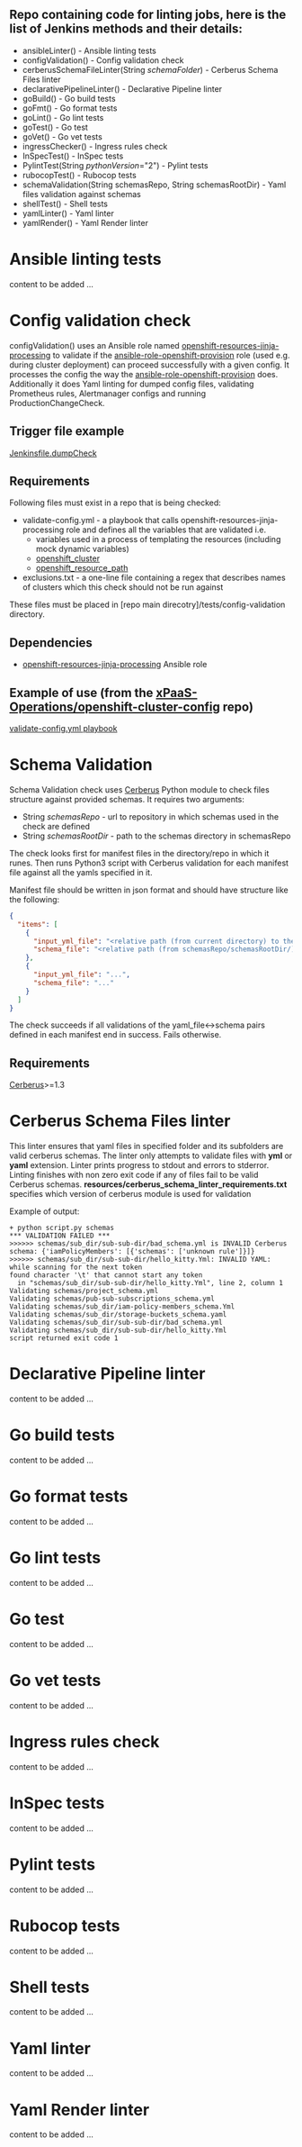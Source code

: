 Repo containing code for linting jobs, here is the list of Jenkins methods and their details:
------------

- ansibleLinter()             - Ansible linting tests
- configValidation()          - Config validation check
- cerberusSchemaFileLinter(String _schemaFolder_) - Cerberus Schema Files linter
- declarativePipelineLinter() - Declarative Pipeline linter
- goBuild()                   - Go build tests
- goFmt()                     - Go format tests
- goLint()                    - Go lint tests
- goTest()                    - Go test
- goVet()                     - Go vet tests
- ingressChecker()            - Ingress rules check
- InSpecTest()                - InSpec tests
- PylintTest(String _pythonVersion_="2") - Pylint tests
- rubocopTest()               - Rubocop tests
- schemaValidation(String schemasRepo, String schemasRootDir) - Yaml files validation against schemas
- shellTest()                 - Shell tests
- yamlLinter()                - Yaml linter
- yamlRender()                - Yaml Render linter

Ansible linting tests
=========
content to be added ...

Config validation check
=========


configValidation() uses an Ansible role named [openshift-resources-jinja-processing](https://github.doms.com/Ansible/openshift-resources-jinja-processing) to validate if the [ansible-role-openshift-provision](https://github.com/domsTechnology/ansible-role-openshift-provision) role (used e.g. during cluster deployment) can proceed successfully with a given config. It processes the config the way the [ansible-role-openshift-provision](https://github.com/domsTechnology/ansible-role-openshift-provision) does. Additionally it does Yaml linting for dumped config files, validating Prometheus rules, Alertmanager configs and running ProductionChangeCheck.

Trigger file example
------------
[Jenkinsfile.dumpCheck](https://github.doms.com/xPaaS-Operations/openshift-cluster-config/blob/master/Jenkinsfile.dumpCheck)

Requirements
------------

Following files must exist in a repo that is being checked:
- validate-config.yml - a playbook that calls openshift-resources-jinja-processing role and defines all the variables that are validated i.e.
    - variables used in a process of templating the resources (including mock dynamic variables)
    - [openshift_cluster](https://github.com/domsTechnology/ansible-role-openshift-provision/#openshift_clusters)
    - [openshift_resource_path](https://github.com/domsTechnology/ansible-role-openshift-provision/#role-variables)
- exclusions.txt - a one-line file containing a regex that describes names of clusters which this check should not be run against

These files must be placed in [repo main direcotry]/tests/config-validation directory.

Dependencies
------------

- [openshift-resources-jinja-processing](https://github.doms.com/Ansible/openshift-resources-jinja-processing) Ansible role

Example of use (from the [xPaaS-Operations/openshift-cluster-config](https://github.doms.com/xPaaS-Operations/openshift-cluster-config) repo)
------------

[validate-config.yml playbook](https://github.doms.com/xPaaS-Operations/openshift-cluster-config/blob/master/tests/config-validation/validate-config.yml)

Schema Validation
=========
Schema Validation check uses [Cerberus](https://pypi.org/project/Cerberus/) Python module to check files structure against provided schemas. It requires two arguments:
- String _schemasRepo_ - url to repository in which schemas used in the check are defined
- String _schemasRootDir_ - path to the schemas directory in schemasRepo

The check looks first for manifest files in the directory/repo in which it runes. Then runs Python3 script with Cerberus validation for each manifest file against all the yamls specified in it.

Manifest file should be written in json format and should have structure like the following:

```json
{
  "items": [
    {
      "input_yml_file": "<relative path (from current directory) to the yml file to check>",
      "schema_file": "<relative path (from schemasRepo/schemasRootDir/) to a corresponding schema file>"
    },
    {
      "input_yml_file": "...",
      "schema_file": "..."
    }
  ]
}
```

The check succeeds if all validations of the yaml_file<->schema pairs defined in each manifest end in success. Fails otherwise.

Requirements
------------
[Cerberus](https://pypi.org/project/Cerberus/)>=1.3


Cerberus Schema Files linter
=========
This linter ensures that yaml files in specified folder and its subfolders are valid cerberus schemas. The linter only attempts to validate files with **yml** or **yaml** extension. Linter prints progress to stdout and errors to stderror. Linting finishes with non zero exit code if any of files fail to be valid Cerberus schemas.
**resources/cerberus_schema_linter_requirements.txt** specifies which version of cerberus module is used for validation



Example of output:
```
+ python script.py schemas
*** VALIDATION FAILED ***
>>>>>> schemas/sub_dir/sub-sub-dir/bad_schema.yml is INVALID Cerberus schema: {'iamPolicyMembers': [{'schemas': ['unknown rule']}]}
>>>>>> schemas/sub_dir/sub-sub-dir/hello_kitty.Yml: INVALID YAML: while scanning for the next token
found character '\t' that cannot start any token
  in "schemas/sub_dir/sub-sub-dir/hello_kitty.Yml", line 2, column 1
Validating schemas/project_schema.yml
Validating schemas/pub-sub-subscriptions_schema.yml
Validating schemas/sub_dir/iam-policy-members_schema.Yml
Validating schemas/sub_dir/storage-buckets_schema.yaml
Validating schemas/sub_dir/sub-sub-dir/bad_schema.yml
Validating schemas/sub_dir/sub-sub-dir/hello_kitty.Yml
script returned exit code 1
```

Declarative Pipeline linter
=========
content to be added ...

Go build tests
=========
content to be added ...

Go format tests
=========
content to be added ...

Go lint tests
=========
content to be added ...

Go test
=========
content to be added ...

Go vet tests
=========
content to be added ...

Ingress rules check
=========
content to be added ...

InSpec tests
=========
content to be added ...

Pylint tests
=========
content to be added ...

Rubocop tests
=========
content to be added ...

Shell tests
=========
content to be added ...

Yaml linter
=========
content to be added ...

Yaml Render linter
=========
content to be added ...
